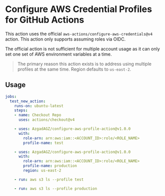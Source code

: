 # Configure AWS Credential Profiles for GitHub Actions

This action uses the official `aws-actions/configure-aws-credentials@v4` action. This action only supports assuming roles via OIDC.

The official action is not sufficient for multiple account usage as it can only set one set of AWS environment variables at a time.

> The primary reason this action exists is to address using multiple profiles at the same time. Region defaults to `us-east-2`.

## Usage

```yaml
jobs:
  test_new_action:
    runs-on: ubuntu-latest
    steps:
    - name: Checkout Repo
      uses: actions/checkout@v4

    - uses: AzgadAGZ/configure-aws-profile-action@v1.0.0
      with:
        role-arn: arn:aws:iam::<ACCOUNT_ID>:role/<ROLE_NAME>
        profile-name: test

    - uses: AzgadAGZ/configure-aws-profile-action@v1.0.0
      with:
        role-arn: arn:aws:iam::<ACCOUNT_ID>:role/<ROLE_NAME>
        profile-name: production
        region: us-east-2

    - run: aws s3 ls --profile test

    - run: aws s3 ls --profile production
```